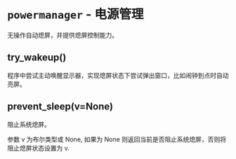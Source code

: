 # `powermanager` - 电源管理

无操作自动熄屏，并提供熄屏控制能力。

## try_wakeup()

程序中尝试主动唤醒显示器，实现熄屏状态下尝试弹出窗口，比如闹钟到点时自动亮屏。

## prevent_sleep(v=None)

阻止系统熄屏。

参数 v 为布尔类型或 None, 如果为 None 则返回当前是否阻止系统熄屏，否则将阻止熄屏状态设置为 v.